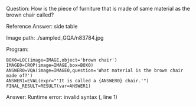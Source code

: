 Question: How is the piece of furniture that is made of same material as the brown chair called?

Reference Answer: side table

Image path: ./sampled_GQA/n83784.jpg

Program:

```
BOX0=LOC(image=IMAGE,object='brown chair')
IMAGE0=CROP(image=IMAGE,box=BOX0)
ANSWER0=VQA(image=IMAGE0,question='What material is the brown chair made of?')
ANSWER1=EVAL(expr="'It is called a {ANSWER0} chair.'")
FINAL_RESULT=RESULT(var=ANSWER1)
```
Answer: Runtime error: invalid syntax (<string>, line 1)

